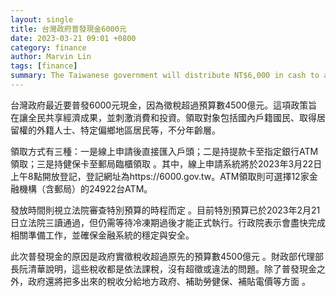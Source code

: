 ```yaml
---
layout: single
title: 台灣政府普發現金6000元
date: 2023-03-21 09:01 +0800
category: finance
author: Marvin Lin
tags: [finance]
summary: The Taiwanese government will distribute NT$6,000 in cash to all citizens, including foreigners with residency permits and residents of specific rural areas, as a result of exceeding the tax revenue budget by NT$450 billion. The policy aims to share the benefits of the economy with the public and boost consumption and investment. There are three ways to receive the cash - online registration for direct deposit, withdrawing it at designated bank ATMs with a card, or collecting it at post offices with a health insurance card. The distribution date is pending the legislative review of a special budget, which has passed its third reading in February 2023. In addition to distributing the cash, the government plans to allocate the excess tax revenue to local governments, labor and health insurance subsidies, and electricity price subsidies.
---
```


台灣政府最近要普發6000元現金，因為徵稅超過預算數4500億元。這項政策旨在讓全民共享經濟成果，並刺激消費和投資。領取對象包括國內戶籍國民、取得居留權的外籍人士、特定偏鄉地區居民等，不分年齡層。

領取方式有三種：一是線上申請後直接匯入戶頭；二是持提款卡至指定銀行ATM領取；三是持健保卡至郵局臨櫃領取 。其中，線上申請系統將於2023年3月22日上午8點開放登記，登記網址為https://6000.gov.tw。ATM領取則可選擇12家金融機構（含郵局）的24922台ATM。

發放時間則視立法院審查特別預算的時程而定 。目前特別預算已於2023年2月21日立法院三讀通過，但仍需等待冷凍期過後才能正式執行。行政院表示會盡快完成相關準備工作，並確保金融系統的穩定與安全。

此次普發現金的原因是政府實徵稅收超過原先的預算數4500億元 。財政部代理部長阮清華說明，這些稅收都是依法課稅，沒有超徵或違法的問題。除了普發現金之外，政府還將把多出來的稅收分給地方政府、補助勞健保、補貼電價等方面 。